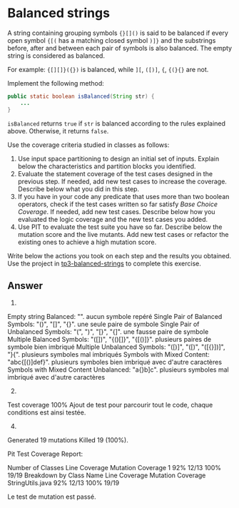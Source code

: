 # Balanced strings

A string containing grouping symbols `{}[]()` is said to be balanced if every open symbol `{[(` has a matching closed symbol `)]}` and the substrings before, after and between each pair of symbols is also balanced. The empty string is considered as balanced.

For example: `{[][]}({})` is balanced, while `][`, `([)]`, `{`, `{(}{}` are not.

Implement the following method:

```java
public static boolean isBalanced(String str) {
    ...
}
```

`isBalanced` returns `true` if `str` is balanced according to the rules explained above. Otherwise, it returns `false`.

Use the coverage criteria studied in classes as follows:

1. Use input space partitioning to design an initial set of inputs. Explain below the characteristics and partition blocks you identified.
2. Evaluate the statement coverage of the test cases designed in the previous step. If needed, add new test cases to increase the coverage. Describe below what you did in this step.
3. If you have in your code any predicate that uses more than two boolean operators, check if the test cases written so far satisfy *Base Choice Coverage*. If needed, add new test cases. Describe below how you evaluated the logic coverage and the new test cases you added.
4. Use PIT to evaluate the test suite you have so far. Describe below the mutation score and the live mutants. Add new test cases or refactor the existing ones to achieve a high mutation score.

Write below the actions you took on each step and the results you obtained.
Use the project in [tp3-balanced-strings](../code/tp3-balanced-strings) to complete this exercise.

## Answer

1.
Empty string Balanced: "".
    aucun symbole repéré
Single Pair of Balanced Symbols: "()", "[]", "{}".
    une seule paire de symbole
Single Pair of Unbalanced Symbols: "(", ")", "[}", "{]".
    une fausse paire de symbole
Multiple Balanced Symbols: "([])", "{()[]}", "{[()]}".
    plusieurs paires de symbole bien imbriqué
Multiple Unbalanced Symbols: "([)]", "([)", "([{}])]", "}{".
    plusieurs symboles mal imbriqués
Symbols with Mixed Content: "abc{[()]def}".
    plusieurs symboles bien imbriqué avec d'autre caractères
Symbols with Mixed Content Unbalanced: "a{}b]c".
    plusieurs symboles mal imbriqué avec d'autre caractères

2.
Test coverage 100%
Ajout de test pour parcourir tout le code, chaque conditions est ainsi testée.

4.
Generated 19 mutations Killed 19 (100%).

Pit Test Coverage Report:


Number of Classes	Line Coverage	Mutation Coverage
1	92% 12/13	100% 19/19
Breakdown by Class
Name	Line Coverage	Mutation Coverage
StringUtils.java	92% 12/13	100% 19/19

Le test de mutation est passé.
